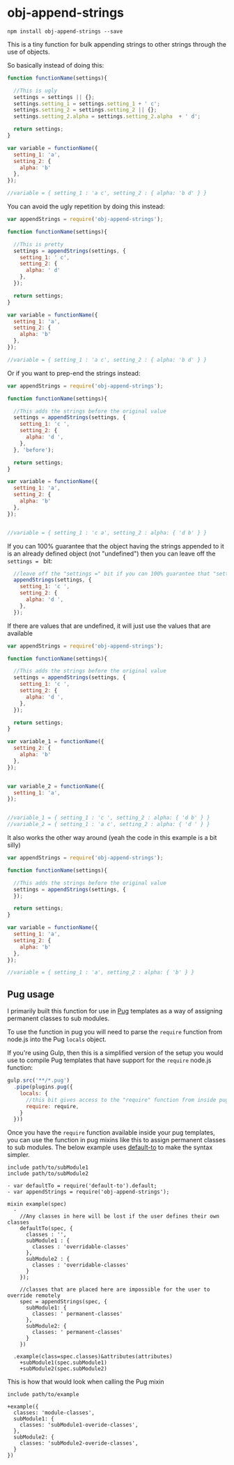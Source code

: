 # obj-append-strings

``````
npm install obj-append-strings --save
``````

This is a tiny function for bulk appending strings to other strings through the use of objects.

So basically instead of doing this:

````js
function functionName(settings){

  //This is ugly
  settings = settings || {};
  settings.setting_1 = settings.setting_1 + ' c';
  settings.setting_2 = settings.setting_2 || {};
  settings.setting_2.alpha = settings.setting_2.alpha  + ' d';

  return settings;
}

var variable = functionName({
  setting_1: 'a',
  setting_2: {
    alpha: 'b'
  },
});

//variable = { setting_1 : 'a c', setting_2 : { alpha: 'b d' } }
````

You can avoid the ugly repetition by doing this instead:

````js
var appendStrings = require('obj-append-strings');

function functionName(settings){

  //This is pretty
  settings = appendStrings(settings, {
    setting_1: ' c',
    setting_2: {
      alpha: ' d'
    },
  });

  return settings;
}

var variable = functionName({
  setting_1: 'a',
  setting_2: {
    alpha: 'b'
  },
});

//variable = { setting_1 : 'a c', setting_2 : { alpha: 'b d' } }
````

Or if you want to prep-end the strings instead:

````js
var appendStrings = require('obj-append-strings');

function functionName(settings){

  //This adds the strings before the original value
  settings = appendStrings(settings, {
    setting_1: 'c ',
    setting_2: {
      alpha: 'd ',
    },
  }, 'before');

  return settings;
}

var variable = functionName({
  setting_1: 'a',
  setting_2: {
    alpha: 'b'
  },
});


//variable = { setting_1 : 'c a', setting_2 : alpha: { 'd b' } }
````

If you can 100% guarantee that the object having the strings appended to it is an already defined object (not "undefined") then you can leave off the `settings = ` bit:

`````````js
  //leave off the "settings =" bit if you can 100% guarantee that "settings" is already defined
  appendStrings(settings, {
    setting_1: 'c ',
    setting_2: {
      alpha: 'd ',
    },
  });

`````````

If there are values that are undefined, it will just use the values that are available

````js
var appendStrings = require('obj-append-strings');

function functionName(settings){

  //This adds the strings before the original value
  settings = appendStrings(settings, {
    setting_1: 'c ',
    setting_2: {
      alpha: 'd ',
    },
  });

  return settings;
}

var variable_1 = functionName({
  setting_2: {
    alpha: 'b'
  },
});


var variable_2 = functionName({
  setting_1: 'a',
});


//variable_1 = { setting_1 : 'c ', setting_2 : alpha: { 'd b' } }
//variable_2 = { setting_1 : 'a c', setting_2 : alpha: { 'd ' } }
````

It also works the other way around (yeah the code in this example is a bit silly)

````js
var appendStrings = require('obj-append-strings');

function functionName(settings){

  //This adds the strings before the original value
  settings = appendStrings(settings, {
  });

  return settings;
}

var variable = functionName({
  setting_1: 'a',
  setting_2: {
    alpha: 'b'
  },
});

//variable = { setting_1 : 'a', setting_2 : alpha: { 'b' } }
````

## Pug usage

I primarily built this function for use in [Pug](https://pugjs.org/api/getting-started.html) templates as a way of assigning permanent classes to sub modules.

To use the function in pug you will need to parse the `require` function from node.js into the Pug `locals` object.

If you're using Gulp, then this is a simplified version of the setup you would use to compile Pug templates that have support for the `require` node.js function:

```````````js
gulp.src('**/*.pug')
  .pipe(plugins.pug({
    locals: {
      //this bit gives access to the "require" function from inside pug templates
      require: require,
    }
  }))
```````````

Once you have the `require` function available inside your pug templates, you can use the function in pug mixins like this to assign permanent classes to sub modules. The below example uses [default-to](https://www.npmjs.com/package/default-to) to make the syntax simpler.

```````````pug
include path/to/subModule1
include path/to/subModule2

- var defaultTo = require('default-to').default;
- var appendStrings = require('obj-append-strings');

mixin example(spec)
  -
    //Any classes in here will be lost if the user defines their own classes
    defaultTo(spec, {
      classes : '',
      subModule1 : {
        classes : 'overridable-classes'
      },
      subModule2 : {
        classes : 'overridable-classes'
      }
    });

    //classes that are placed here are impossible for the user to override remotely
    spec = appendStrings(spec, {
      subModule1: {
        classes: ' permanent-classes'
      },
      subModule2: {
        classes: ' permanent-classes'
      }
    })

  .example(class=spec.classes)&attributes(attributes)
    +subModule1(spec.subModule1)
    +subModule2(spec.subModule2)

```````````

This is how that would look when calling the Pug mixin

`````````pug
include path/to/example

+example({
  classes: 'module-classes',
  subModule1: {
    classes: 'subModule1-overide-classes',
  },
  subModule2: {
    classes: 'subModule2-overide-classes',
  }
})
`````````